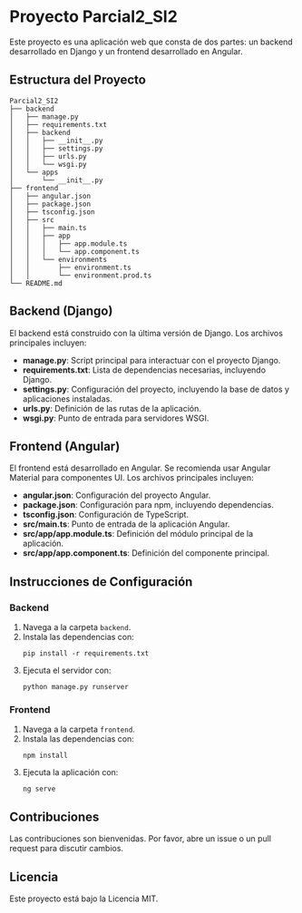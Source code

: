 # Proyecto Parcial2_SI2

Este proyecto es una aplicación web que consta de dos partes: un backend desarrollado en Django y un frontend desarrollado en Angular.

## Estructura del Proyecto

```
Parcial2_SI2
├── backend
│   ├── manage.py
│   ├── requirements.txt
│   ├── backend
│   │   ├── __init__.py
│   │   ├── settings.py
│   │   ├── urls.py
│   │   └── wsgi.py
│   └── apps
│       └── __init__.py
├── frontend
│   ├── angular.json
│   ├── package.json
│   ├── tsconfig.json
│   ├── src
│   │   ├── main.ts
│   │   ├── app
│   │   │   ├── app.module.ts
│   │   │   └── app.component.ts
│   │   └── environments
│   │       ├── environment.ts
│   │       └── environment.prod.ts
└── README.md
```

## Backend (Django)

El backend está construido con la última versión de Django. Los archivos principales incluyen:

- **manage.py**: Script principal para interactuar con el proyecto Django.
- **requirements.txt**: Lista de dependencias necesarias, incluyendo Django.
- **settings.py**: Configuración del proyecto, incluyendo la base de datos y aplicaciones instaladas.
- **urls.py**: Definición de las rutas de la aplicación.
- **wsgi.py**: Punto de entrada para servidores WSGI.

## Frontend (Angular)

El frontend está desarrollado en Angular. Se recomienda usar Angular Material para componentes UI. Los archivos principales incluyen:

- **angular.json**: Configuración del proyecto Angular.
- **package.json**: Configuración para npm, incluyendo dependencias.
- **tsconfig.json**: Configuración de TypeScript.
- **src/main.ts**: Punto de entrada de la aplicación Angular.
- **src/app/app.module.ts**: Definición del módulo principal de la aplicación.
- **src/app/app.component.ts**: Definición del componente principal.

## Instrucciones de Configuración

### Backend

1. Navega a la carpeta `backend`.
2. Instala las dependencias con:
   ```
   pip install -r requirements.txt
   ```
3. Ejecuta el servidor con:
   ```
   python manage.py runserver
   ```

### Frontend

1. Navega a la carpeta `frontend`.
2. Instala las dependencias con:
   ```
   npm install
   ```
3. Ejecuta la aplicación con:
   ```
   ng serve
   ```

## Contribuciones

Las contribuciones son bienvenidas. Por favor, abre un issue o un pull request para discutir cambios.

## Licencia

Este proyecto está bajo la Licencia MIT.
